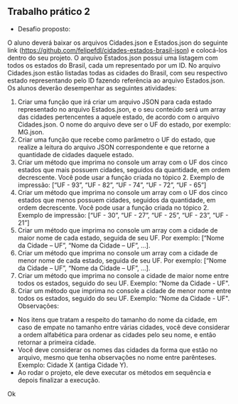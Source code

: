 ## Trabalho prático 2

- Desafio proposto:

O aluno deverá baixar os arquivos Cidades.json e Estados.json do seguinte link (https://github.com/felipefdl/cidades-estados-brasil-json) e colocá-los dentro do seu projeto. O arquivo Estados.json possui uma listagem com todos os estados do Brasil, cada um representado por um ID. No arquivo Cidades.json estão listadas todas as cidades do Brasil, com seu respectivo estado representando pelo ID fazendo referência ao arquivo Estados.json.
Os alunos deverão desempenhar as seguintes atividades:
1. Criar uma função que irá criar um arquivo JSON para cada estado representado no arquivo Estados.json, e o seu conteúdo será um array das cidades pertencentes a aquele estado, de acordo com o arquivo Cidades.json. O nome do arquivo deve ser o UF do estado, por exemplo: MG.json.
2. Criar uma função que recebe como parâmetro o UF do estado, que realize a leitura do arquivo JSON correspondente e que retorne a quantidade de cidades daquele estado.
3. Criar um método que imprima no console um array com o UF dos cinco estados que mais possuem cidades, seguidos da quantidade, em ordem decrescente. Você pode usar a função criada no tópico 2. Exemplo de impressão: [“UF - 93”, “UF - 82”, “UF - 74”, “UF - 72”, “UF - 65”]
4. Criar um método que imprima no console um array com o UF dos cinco estados que menos possuem cidades, seguidos da quantidade, em ordem decrescente. Você pode usar a função criada no tópico 2. Exemplo de impressão: [“UF - 30”, “UF - 27”, “UF - 25”, “UF - 23”, “UF - 21”]
5. Criar um método que imprima no console um array com a cidade de maior nome de cada estado, seguida de seu UF. Por exemplo: [“Nome da Cidade – UF”, “Nome da Cidade – UF”, ...].
6. Criar um método que imprima no console um array com a cidade de menor nome de cada estado, seguida de seu UF. Por exemplo: [“Nome da Cidade – UF”, “Nome da Cidade – UF”, ...].
7. Criar um método que imprima no console a cidade de maior nome entre todos os estados, seguido do seu UF. Exemplo: “Nome da Cidade - UF".
8. Criar um método que imprima no console a cidade de menor nome entre todos os estados, seguido do seu UF. Exemplo: “Nome da Cidade - UF".
Observações:
- Nos itens que tratam a respeito do tamanho do nome da cidade, em caso de empate no tamanho entre várias cidades, você deve considerar a ordem alfabética para ordenar as cidades pelo seu nome, e então retornar a primeira cidade.
- Você deve considerar os nomes das cidades da forma que estão no arquivo, mesmo que tenha observações no nome entre parênteses. Exemplo: Cidade X (antiga Cidade Y).
- Ao rodar o projeto, ele deve executar os métodos em sequência e depois finalizar a execução.

Ok
